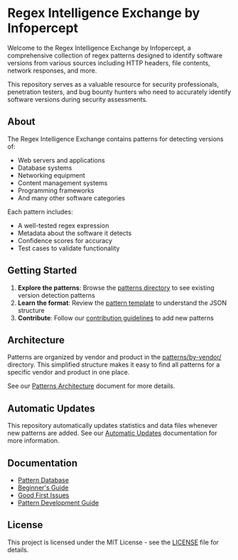 # Regex Intelligence Exchange by Infopercept

Welcome to the Regex Intelligence Exchange by Infopercept, a comprehensive collection of regex patterns designed to identify software versions from various sources including HTTP headers, file contents, network responses, and more.

This repository serves as a valuable resource for security professionals, penetration testers, and bug bounty hunters who need to accurately identify software versions during security assessments.

## About

The Regex Intelligence Exchange contains patterns for detecting versions of:
- Web servers and applications
- Database systems
- Networking equipment
- Content management systems
- Programming frameworks
- And many other software categories

Each pattern includes:
- A well-tested regex expression
- Metadata about the software it detects
- Confidence scores for accuracy
- Test cases to validate functionality

## Getting Started

1. **Explore the patterns**: Browse the [patterns directory](https://github.com/Infopercept/Regex-Intelligence-Exchange-by-Infopercept/tree/master/patterns) to see existing version detection patterns
2. **Learn the format**: Review the [pattern template](https://github.com/Infopercept/Regex-Intelligence-Exchange-by-Infopercept/blob/master/patterns/TEMPLATE.md) to understand the JSON structure
3. **Contribute**: Follow our [contribution guidelines](https://github.com/Infopercept/Regex-Intelligence-Exchange-by-Infopercept/blob/master/patterns/CONTRIBUTING.md) to add new patterns

## Architecture

Patterns are organized by vendor and product in the [patterns/by-vendor/](patterns/by-vendor/) directory. This simplified structure makes it easy to find all patterns for a specific vendor and product in one place.

See our [Patterns Architecture](PATTERNS_ARCHITECTURE.md) document for more details.

## Automatic Updates

This repository automatically updates statistics and data files whenever new patterns are added. See our [Automatic Updates](docs/automatic-updates.md) documentation for more information.

## Documentation

- [Pattern Database](https://infopercept.github.io/Regex-Intelligence-Exchange-by-Infopercept/pattern-database.html)
- [Beginner's Guide](https://infopercept.github.io/Regex-Intelligence-Exchange-by-Infopercept/community/beginners-guide.html)
- [Good First Issues](https://infopercept.github.io/Regex-Intelligence-Exchange-by-Infopercept/community/good-first-issues.html)
- [Pattern Development Guide](https://infopercept.github.io/Regex-Intelligence-Exchange-by-Infopercept/community/pattern-development.html)

## License

This project is licensed under the MIT License - see the [LICENSE](LICENSE) file for details.